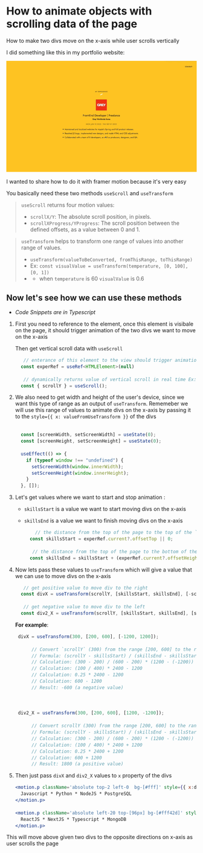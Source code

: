 # How to animate objects with scrolling data of the page 

How to make two divs move on the x-axis while user scrolls vertically 

I did something like this in my portfolio website:

![Scroll Animation Demo](https://github.com/abroroo/til/blob/main/Framer%20Motion/scrollDemo.gif?raw=true)

I wanted to share how to do it with framer motion because it's very easy

You basically need these two methods `useScroll` and `useTransform`

> `useScroll` returns four motion values:
>  - `scrollX/Y`: The absolute scroll position, in pixels.
>  - `scrollXProgress/YProgress`: The scroll position between the defined offsets, as a value between 0 and 1.


> `useTransform` helps to transform one range of values into another range of values.
> - `useTransform(valueToBeConverted, fromThisRange, toThisRange)`
> - Ex: `const visualValue = useTransform(temperature, [0, 100], [0, 1])`
> - - when `temperature` is 60 `visualValue` is 0.6 



## Now let's see how we can use these methods
- _Code Snippets are in Typescript_

1. First you need to reference to the element, once this element is visibale on the page, it should trigger animation of the two divs we want to move on the x-axis 

   Then get vertical scroll data with `useScroll`

      ```typescript
         // enterance of this element to the view should trigger animation of two divs on the x-axis
        const experRef = useRef<HTMLElement>(null)
      
         // dynamically returns value of vertical scroll in real time Ex: 553 pixels from the top of the page
        const { scrollY } = useScroll();
      
      ```


2. We also need to get width and height of the user's device, since we want this type of range as an output of  `useTransform`. Rememeber we will use this range of values to animate divs on the x-axis by passing it to the `style={{ x: valueFromUseTransform }}` of the divs

      ```typescript
      
        const [screenWidth, setScreenWidth] = useState(0);
        const [screenHeight, setScreenHeight] = useState(0);
      
        useEffect(() => {
          if (typeof window !== "undefined") {
            setScreenWidth(window.innerWidth);
            setScreenHeight(window.innerHeight);
          }
        }, []);
      
      ```

3.  Let's get values where we want to start and stop animation :
    - `skillsStart` is a value we want to start moving divs on the x-axis
    - `skillsEnd` is a value we want to finish moving divs on the x-axis

      ```typescript
          // the distance from the top of the page to the top of the `experRef` element.
        const skillsStart = experRef.current?.offsetTop || 0;
      
         // the distance from the top of the page to the bottom of the `experRef` element.
        const skillsEnd = skillsStart + (experRef.current?.offsetHeight || 0);
      
      ```


4. Now lets pass these values to `useTransform` which will give a value that we can use to move divs on the x-axis

      
      ```typescript
         // get positive value to move div to the right 
        const divX = useTransform(scrollY, [skillsStart, skillsEnd], [-screenWidth, screenWidth]);
           
         // get negative value to move div to the left
        const div2_X = useTransform(scrollY, [skillsStart, skillsEnd], [screenWidth, -screenWidth]);
      
      ```
   __For example__: 


      ```javascript
       divX = useTransform(300, [200, 600], [-1200, 1200]);
      
            // Convert `scrollY` (300) from the range [200, 600] to the range [-1200, 1200]
            // Formula: (scrollY - skillsStart) / (skillsEnd - skillsStart) * (1200 - (-1200)) + (-1200)
            // Calculation: (300 - 200) / (600 - 200) * (1200 - (-1200)) + (-1200)
            // Calculation: (100 / 400) * 2400 - 1200
            // Calculation: 0.25 * 2400 - 1200
            // Calculation: 600 - 1200
            // Result: -600 (a negative value)
      
      
      
       div2_X = useTransform(300, [200, 600], [1200, -1200]);
      
            // Convert scrollY (300) from the range [200, 600] to the range [1200, -1200]
            // Formula: (scrollY - skillsStart) / (skillsEnd - skillsStart) * (1200 - (-1200)) + 1200
            // Calculation: (300 - 200) / (600 - 200) * (1200 - (-1200)) + 1200
            // Calculation: (100 / 400) * 2400 + 1200
            // Calculation: 0.25 * 2400 + 1200
            // Calculation: 600 + 1200
            // Result: 1800 (a positive value)
      ```

5. Then just pass `divX` and `div2_X` values to `x` property of the divs


      ```jsx
      <motion.p className='absolute top-2 left-0  bg-[#fff]' style={{ x:divX }}>
        Javascript * Python * NodeJS * PostgreSQL
      </motion.p>
      
      <motion.p className='absolute left-20 top-[96px] bg-[#fff42d]' style={{ x: div2_X }}>
        ReactJS * NextJS * Typescript * MongoDB
      </motion.p>
      
      ```


This will move above given two divs to the opposite directions on x-axis as user scrolls the page 
